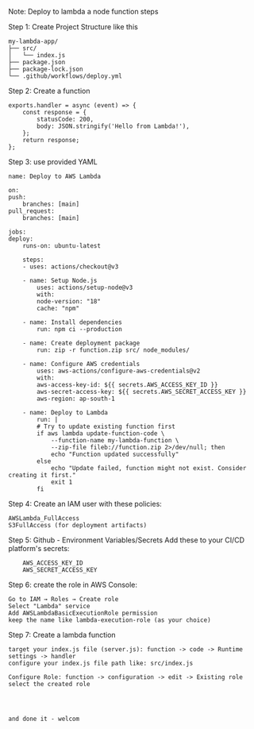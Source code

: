 Note: Deploy to lambda a node function steps

Step 1: Create Project Structure like this

    my-lambda-app/
    ├── src/
    │   └── index.js
    ├── package.json
    ├── package-lock.json
    └── .github/workflows/deploy.yml

Step 2: Create a function

    exports.handler = async (event) => {
        const response = {
            statusCode: 200,
            body: JSON.stringify('Hello from Lambda!'),
        };
        return response;
    };

Step 3: use provided YAML

    name: Deploy to AWS Lambda

    on:
    push:
        branches: [main]
    pull_request:
        branches: [main]

    jobs:
    deploy:
        runs-on: ubuntu-latest

        steps:
        - uses: actions/checkout@v3

        - name: Setup Node.js
            uses: actions/setup-node@v3
            with:
            node-version: "18"
            cache: "npm"

        - name: Install dependencies
            run: npm ci --production

        - name: Create deployment package
            run: zip -r function.zip src/ node_modules/

        - name: Configure AWS credentials
            uses: aws-actions/configure-aws-credentials@v2
            with:
            aws-access-key-id: ${{ secrets.AWS_ACCESS_KEY_ID }}
            aws-secret-access-key: ${{ secrets.AWS_SECRET_ACCESS_KEY }}
            aws-region: ap-south-1

        - name: Deploy to Lambda
            run: |
            # Try to update existing function first
            if aws lambda update-function-code \
                --function-name my-lambda-function \
                --zip-file fileb://function.zip 2>/dev/null; then
                echo "Function updated successfully"
            else
                echo "Update failed, function might not exist. Consider creating it first."
                exit 1
            fi

Step 4: Create an IAM user with these policies:

    AWSLambda_FullAccess
    S3FullAccess (for deployment artifacts)

Step 5: Github - Environment Variables/Secrets
Add these to your CI/CD platform's secrets:

        AWS_ACCESS_KEY_ID
        AWS_SECRET_ACCESS_KEY

Step 6: create the role in AWS Console:

    Go to IAM → Roles → Create role
    Select "Lambda" service
    Add AWSLambdaBasicExecutionRole permission
    keep the name like lambda-execution-role (as your choice)

Step 7: Create a lambda function

    target your index.js file (server.js): function -> code -> Runtime settings -> handler
    configure your index.js file path like: src/index.js

    Configure Role: function -> configuration -> edit -> Existing role
    select the created role




    and done it - welcom
